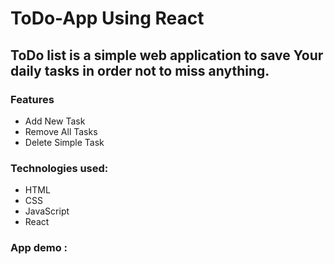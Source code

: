 # ToDo-App Using React

## ToDo list is a simple web application to save Your daily tasks in order not to miss anything.

### Features 

* Add New Task 
* Remove All Tasks
* Delete Simple Task

### Technologies used:

* HTML
* CSS
* JavaScript
* React

### App demo : 
